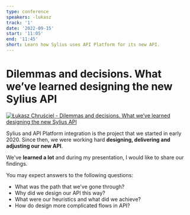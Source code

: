 ```yaml
---
type: conference
speakers: -lukasz
track: '1'
date: '2022-09-15'
start: '11:05'
end: '11:45'
short: Learn how Sylius uses API Platform for its new API.
---
```


# Dilemmas and decisions. What we’ve learned designing the new Sylius API

[![Łukasz Chruściel - Dilemmas and decisions. What we’ve learned designing the new Sylius API](https://img.youtube.com/vi/88CKcwZJXmU/0.jpg)](https://www.youtube.com/watch?v=88CKcwZJXmU&list=PL3hoUDjLa7eQfYOEmuQNG8he3AeOeWaz8&index=18)

Sylius and API Platform integration is the project that we started in early 2020. Since then, we were working hard **designing, delivering and adjusting our new API**.

We've **learned a lot** and during my presentation, I would like to share our findings.

You may expect answers to the following questions:
- What was the path that we've gone through?
- Why did we design our API this way?
- What were our heuristics and what did we achieve?
- How do design more complicated flows in API?




